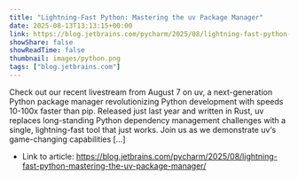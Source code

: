 ```yaml
---
title: "Lightning-Fast Python: Mastering the uv Package Manager"
date: 2025-08-13T13:13:15+00:00
link: https://blog.jetbrains.com/pycharm/2025/08/lightning-fast-python-mastering-the-uv-package-manager/
showShare: false
showReadTime: false
thumbnail: images/python.png
tags: ["blog.jetbrains.com"]
---
```

Check out our recent livestream from August 7 on uv, a next-generation Python package manager revolutionizing Python development with speeds 10-100x faster than pip. Released just last year and written in Rust, uv replaces long-standing Python dependency management challenges with a single, lightning-fast tool that just works. Join us as we demonstrate uv‘s game-changing capabilities […]

- Link to article: https://blog.jetbrains.com/pycharm/2025/08/lightning-fast-python-mastering-the-uv-package-manager/